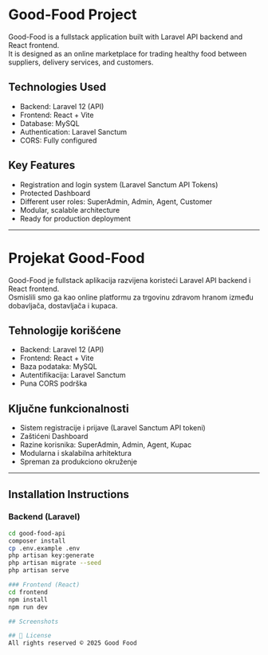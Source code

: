 # Good-Food Project

Good-Food is a fullstack application built with Laravel API backend and React frontend.  
It is designed as an online marketplace for trading healthy food between suppliers, delivery services, and customers.

## Technologies Used
- Backend: Laravel 12 (API)
- Frontend: React + Vite
- Database: MySQL
- Authentication: Laravel Sanctum
- CORS: Fully configured

## Key Features
- Registration and login system (Laravel Sanctum API Tokens)
- Protected Dashboard
- Different user roles: SuperAdmin, Admin, Agent, Customer
- Modular, scalable architecture
- Ready for production deployment

---

# Projekat Good-Food

Good-Food je fullstack aplikacija razvijena koristeći Laravel API backend i React frontend.  
Osmislili smo ga kao online platformu za trgovinu zdravom hranom između dobavljača, dostavljača i kupaca.

## Tehnologije korišćene
- Backend: Laravel 12 (API)
- Frontend: React + Vite
- Baza podataka: MySQL
- Autentifikacija: Laravel Sanctum
- Puna CORS podrška

## Ključne funkcionalnosti
- Sistem registracije i prijave (Laravel Sanctum API tokeni)
- Zaštićeni Dashboard
- Razine korisnika: SuperAdmin, Admin, Agent, Kupac
- Modularna i skalabilna arhitektura
- Spreman za produkciono okruženje

---

## Installation Instructions

### Backend (Laravel)
```bash
cd good-food-api
composer install
cp .env.example .env
php artisan key:generate
php artisan migrate --seed
php artisan serve

### Frontend (React)
cd frontend
npm install
npm run dev

## Screenshots

## 📜 License
All rights reserved © 2025 Good Food

